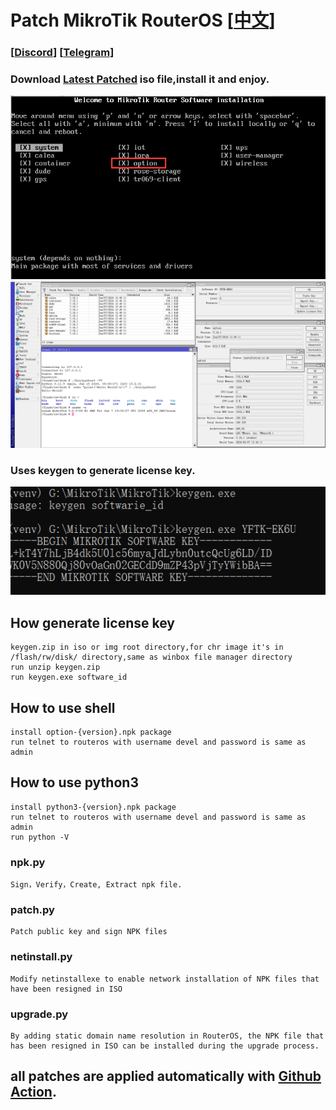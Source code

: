 # Patch MikroTik RouterOS [[中文](README_CN.md)]

### [[Discord](https://discord.gg/keV6MWQFtX)] [[Telegram](https://t.me/+99Mw06p3K7NlMmNl)]

### Download [Latest Patched](https://github.com/elseif/MikroTikPatch/releases/latest) iso file,install it and enjoy.

![](install.png)
![](routeros.png)

### Uses keygen to generate license key.
![](keygen.png)

## How generate license key
    keygen.zip in iso or img root directory,for chr image it's in /flash/rw/disk/ directory,same as winbox file manager directory
    run unzip keygen.zip
    run keygen.exe software_id
## How to use shell
    install option-{version}.npk package
    run telnet to routeros with username devel and password is same as admin
## How to use python3
    install python3-{version}.npk package
    run telnet to routeros with username devel and password is same as admin
    run python -V
### npk.py
    Sign，Verify，Create, Extract npk file.
### patch.py
    Patch public key and sign NPK files
### netinstall.py
    Modify netinstallexe to enable network installation of NPK files that have been resigned in ISO
### upgrade.py
    By adding static domain name resolution in RouterOS, the NPK file that has been resigned in ISO can be installed during the upgrade process.
## all patches are applied automatically with [Github Action](https://github.com/elseif/MikroTikPatch/blob/main/.github/workflows/mikrotik_patch.yml).






